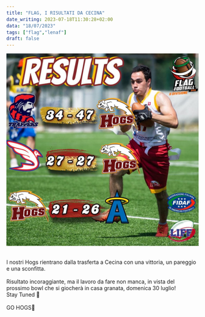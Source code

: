 ```yaml
---
title: "FLAG, I RISULTATI DA CECINA"
date_writing: 2023-07-18T11:30:28+02:00
data: "18/07/2023"
tags: ["flag","lenaf"]
draft: false
---
```


<center>
<img class="articolo" src="../img/2023/flag_bowl_cecina.jpg">
</center>
<br />

⁣I nostri Hogs rientrano dalla trasferta a Cecina con una vittoria, un pareggio e una sconfitta.⁣  
⁣  
Risultato incoraggiante, ma il lavoro da fare non manca,  in vista del prossimo bowl che si giocherà in casa granata, domenica 30 luglio!   ⁣
⁣⁣  
Stay Tuned 🏈⁣⁣  
⁣⁣  
GO HOGS🏈⁣⁣  